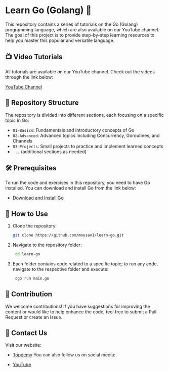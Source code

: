 # Learn Go (Golang) 🚀

This repository contains a series of tutorials on the Go (Golang) programming language, which are also available on our YouTube channel. The goal of this project is to provide step-by-step learning resources to help you master this popular and versatile language.

## 📺 Video Tutorials

All tutorials are available on our YouTube channel. Check out the videos through the link below:

[YouTube Channel](https://www.youtube.com/@topdemy/playlists)

## 📂 Repository Structure

The repository is divided into different sections, each focusing on a specific topic in Go:

- `01-Basics`: Fundamentals and introductory concepts of Go
- `02-Advanced`: Advanced topics including Concurrency, Goroutines, and Channels
- `03-Projects`: Small projects to practice and implement learned concepts
- `...` (additional sections as needed)

## 🛠️ Prerequisites

To run the code and exercises in this repository, you need to have Go installed. You can download and install Go from the link below:

- [Download and Install Go](https://golang.org/dl/)

## 🚀 How to Use

1. Clone the repository:

   ```bash
   git clone https://github.com/mousav1/learn-go.git
   ```

1. Navigate to the repository folder:

   ```bash
    cd learn-go
   ```
   

1. Each folder contains code related to a specific topic; to run any code, navigate to the respective folder and execute:

   ```bash
    cgo run main.go

   ```

## 🤝 Contribution

We welcome contributions! If you have suggestions for improving the content or would like to help enhance the code, feel free to submit a Pull Request or create an Issue.


## 📧 Contact Us

Visit our website:

- [Topdemy](https://topdemy.ir)
You can also follow us on social media:

- [YouTube](https://www.youtube.com/@topdemy/playlists)
